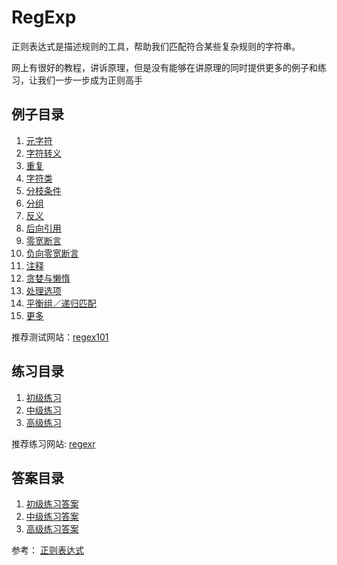 # RegExp
正则表达式是描述规则的工具，帮助我们匹配符合某些复杂规则的字符串。

网上有很好的教程，讲诉原理，但是没有能够在讲原理的同时提供更多的例子和练习，让我们一步一步成为正则高手

## 例子目录
1. [元字符](https://github.com/wangfulin/RegExp/blob/master/lessons/metacharacter.md)
2. [字符转义]()
3. [重复]()
4. [字符类]()
5. [分枝条件]()
6. [分组]()
7. [反义]()
8. [后向引用](https://github.com/wangfulin/RegExp/blob/master/lessons/backwardreference.md)
9. [零宽断言]()
10. [负向零宽断言]()
11. [注释]()
12. [贪婪与懒惰]()
13. [处理选项]()
14. [平衡组／递归匹配]()
15. [更多]()

推荐测试网站：[regex101](https://regex101.com/)

## 练习目录
1. [初级练习]()
2. [中级练习]()
3. [高级练习]()

推荐练习网站: [regexr](http://regexr.com/)

## 答案目录
1. [初级练习答案]()
2. [中级练习答案]()
3. [高级练习答案]()

参考：
[正则表达式](http://deerchao.net/tutorials/regex/regex.htm)
